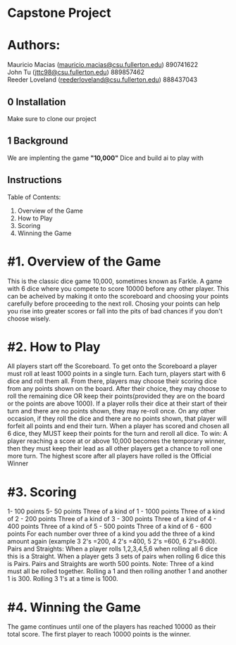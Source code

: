 # Capstone Project

# Authors:
Mauricio Macias (mauricio.macias@csu.fullerton.edu) 890741622 <br/>
John Tu (jttc98@csu.fullerton.edu) 889857462 <br/>
Reeder Loveland (reederloveland@csu.fullerton.edu) 888437043<br/>

## 0 Installation
Make sure to clone our project

## 1 Background 

We are implenting the game **"10,000"** Dice and build ai to play with 

## 

## Instructions

Table of Contents:
1. Overview of the Game
2. How to Play
3. Scoring
4. Winning the Game


#1. Overview of the Game
===========================================================================
This is the classic dice game 10,000, sometimes known as Farkle.  A game with 6 dice where you compete to score 10000 before any other player. This can be acheived by making it onto the scoreboard and choosing your points carefully before proceeding to the next roll. Chosing your points can help you rise into greater scores or fall into the pits of bad chances if you don't choose wisely. 


#2. How to Play
===========================================================================
All players start off the Scoreboard. To get onto the Scoreboard a player must roll at least 1000 points in a single turn. 
Each turn, players start with 6 dice and roll them all. From there, players may choose their scoring dice from any points shown on the board. After their choice, they may choose to roll the remaining dice OR keep their points(provided they are on the board or the points are above 1000).
If a player rolls their dice at their start of their turn and there are no points shown, they may re-roll once. On any other occasion, if they roll the dice and there are no points shown, that player will forfeit all points and end their turn.
When a player has scored and chosen all 6 dice, they MUST keep their points for the turn and reroll all dice.
To win: A player reaching a score at or above 10,000 becomes the temporary winner, then they must keep their lead as all other players get a chance to roll one more turn. The highest score after all players have rolled is the Official Winner


#3. Scoring
===========================================================================
1- 100 points
5- 50 points
Three of a kind of 1 - 1000 points
Three of a kind of 2 - 200 points
Three of a kind of 3 - 300 points
Three of a kind of 4 - 400 points
Three of a kind of 5 - 500 points
Three of a kind of 6 - 600 points
For each number over three of a kind you add the three of a kind amount again (example 3 2's =200, 4 2's =400, 5 2's =600, 6 2's=800).
Pairs and Straights: When a player rolls 1,2,3,4,5,6 when rolling all 6 dice this is a Straight. When a player gets 3 sets of pairs when rolling 6 dice this is Pairs. Pairs and Straights are worth 500 points.
Note: Three of a kind must all be rolled together. Rolling a 1 and then rolling another 1 and another 1 is 300. Rolling 3 1's at a time is 1000.


#4. Winning the Game
===========================================================================
The game continues until one of the players has reached 10000 as their total score. The first player to reach 10000 points is the winner.
